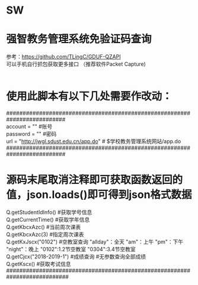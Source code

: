 # SW
# 强智教务管理系统免验证码查询<br>
参考：<a href="https://github.com/TLingC/GDUF-QZAPI">https://github.com/TLingC/GDUF-QZAPI</a><br>
可以手机自行抓包获取更多接口 （推荐软件Packet Capture)<br>
<br>
# 使用此脚本有以下几处需要作改动：<br>
##########################################################################<br>
account = "" #账号 <br>
password = "" #密码 <br>
url = "http://jwgl.sdust.edu.cn/app.do" # $学校教务管理系统网站/app.do<br>
##########################################################################<br>
# 源码末尾取消注释即可获取函数返回的值，json.loads()即可得到json格式数据<br>
Q.getStudentIdInfo() #获取学号信息<br>
Q.getCurrentTime() #获取学年信息<br>
Q.getKbcxAzc() #当前周次课表<br>
Q.getKbcxAzc(3) #指定周次课表<br>
Q.getKxJscx("0102") #空教室查询 "allday"：全天 "am"：上午 "pm"：下午 "night"：晚上 "0102":1.2节空教室 "0304":3.4节空教室<br>
Q.getCjcx("2018-2019-1") #成绩查询 #无参数查询全部成绩<br>
Q.getKscx() #获取考试信息<br>
###########################################################################<br>
